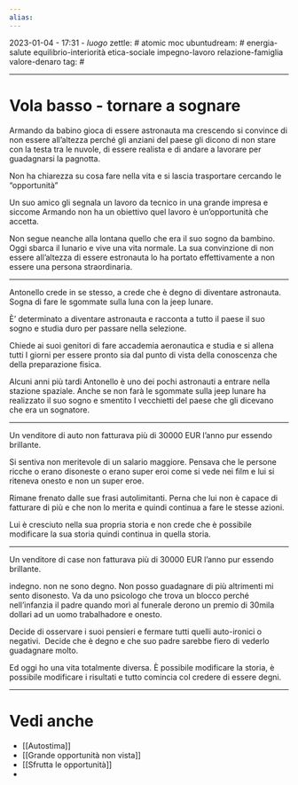 ```yaml
---
alias: 
---
```

2023-01-04 - 17:31 - *luogo*
zettle: # atomic moc
ubuntudream: # energia-salute equilibrio-interiorità etica-sociale impegno-lavoro relazione-famiglia valore-denaro 
tag: #

---
# Vola basso - tornare a sognare
Armando da babino gioca di essere astronauta ma crescendo si convince di non essere all’altezza perché gli anziani del paese gli dicono di non stare con la testa tra le nuvole, di essere realista e di andare a lavorare per guadagnarsi la pagnotta.

Non ha chiarezza su cosa fare nella vita e si lascia trasportare cercando le “opportunità”

Un suo amico gli segnala un lavoro da tecnico in una grande impresa e siccome Armando non ha un obiettivo quel lavoro è un’opportunità che accetta.

Non segue neanche alla lontana quello che era il suo sogno da bambino. Oggi sbarca il lunario e vive una vita normale. La sua convinzione di non essere all’altezza di essere estronauta lo ha portato effettivamente a non essere una persona straordinaria.

---
Antonello crede in se stesso, a crede che è degno di diventare astronauta. Sogna di fare le sgommate sulla luna con la jeep lunare.

È’ determinato a diventare astronauta e racconta a tutto il paese il suo sogno e studia duro per passare nella selezione.

Chiede ai suoi genitori di fare accademia aeronautica e studia e si allena tutti I giorni per essere pronto sia dal punto di vista della conoscenza che della preparazione fisica.

Alcuni anni più tardi Antonello è uno dei pochi astronauti a entrare nella stazione spaziale. Anche se non farà le sgommate sulla jeep lunare ha realizzato il suo sogno e smentito I vecchietti del paese che gli dicevano che era un sognatore.

---
Un venditore di auto non fatturava più di 30000 EUR l’anno pur essendo brillante.

Si sentiva non meritevole di un salario maggiore. Pensava che le persone ricche o erano disoneste o erano super eroi come si vede nei film e lui si riteneva onesto e non un super eroe.

Rimane frenato dalle sue frasi autolimitanti. Perna che lui non è capace di fatturare di più e che non lo merita e quindi continua a fare le stesse azioni.

Lui è cresciuto nella sua propria storia e non crede che è possibile modificare la sua storia quindi continua in quella storia.

---
Un venditore di case non fatturava più di 30000 EUR l’anno pur essendo brillante.

indegno. non ne sono degno. Non posso guadagnare di più altrimenti mi sento disonesto. Va da uno psicologo che trova un blocco perché nell’infanzia il padre quando morì al funerale derono un premio di 30mila dollari ad un uomo trabalhadore e onesto.

Decide di osservare i suoi pensieri e fermare tutti quelli auto-ironici o negativi.  Decide che è degno e che suo padre sarebbe fiero di vederlo guadagnare molto.

Ed oggi ho una vita totalmente diversa. È possibile modificare la storia, è possibile modificare i risultati e tutto comincia col credere di essere degni.


---
# Vedi anche
- [[Autostima]]
- [[Grande opportunità non vista]]
- [[Sfrutta le opportunità]]
- 